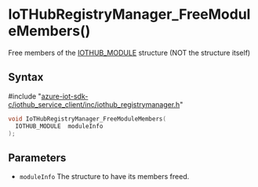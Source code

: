 # IoTHubRegistryManager_FreeModuleMembers()

Free members of the [IOTHUB_MODULE](../iothub-registrymanager-h.md#iothub_module) structure (NOT the structure itself)

## Syntax

\#include "[azure-iot-sdk-c/iothub_service_client/inc/iothub_registrymanager.h](../iothub-registrymanager-h.md)"  
```C
void IoTHubRegistryManager_FreeModuleMembers(
  IOTHUB_MODULE  moduleInfo
);
```

## Parameters
* `moduleInfo` The structure to have its members freed.

